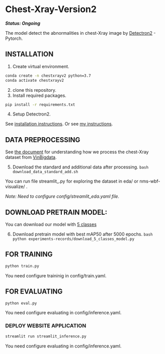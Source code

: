 # Chest-Xray-Version2
***Status: Ongoing***

The model detect the abnormalities in chest-Xray image by [Detectron2](https://github.com/facebookresearch/detectron2) - Pytorch.

## INSTALLATION 
1. Create virtual environment.
```bash
conda create -n chestxrayv2 python=3.7
conda activate chestxrayv2
```
2. clone this repository.
3. Install required packages. 
```bash 
pip install -r requirements.txt
```
4. Setup Detectron2.

See [installation instructions](https://detectron2.readthedocs.io/en/latest/tutorials/install.html). Or see [my instructions](https://github.com/DatacollectorVN/Detectron2-Tutorial).

## DATA PREPROCESSING
See [the document](https://docs.google.com/presentation/d/1oXhtmHP9GB1MmArHH-gxWWOc9mIvz-0N6M3GBCcqx0U/edit?usp=sharing) for understanding how we process the chest-Xray dataset from [VinBigdata](https://www.kaggle.com/c/vinbigdata-chest-xray-abnormalities-detection/overview).

5. Download the standard and additional data after processing.
`bash download_data_standard_add.sh`

You can run file streamlit_.py for exploring the dataset in eda/ or nms-wbf-visualize/ .
  
*Note: Need to configure config/streamlit_eda.yaml file.*

## DOWNLOAD PRETRAIN MODEL:
You can download our model with [5 classes](https://github.com/DatacollectorVN/Chest-Xray-Version2/blob/master/experiments-records/README.md)

6. Download pretrain model with best mAP50 after 5000 epochs.
`bash python experiments-records/download_5_classes_model.py`

## FOR TRAINING
```bash 
python train.py
```
You need configure traininig in config/train.yaml.

## FOR EVALUATING
```bash
python eval.py
```
You need configure evaluating in config/inference.yaml.

### DEPLOY WEBSITE APPLICATION
```bash
streamlit run streamlit_inference.py
```
You need configure evaluating in config/inference.yaml.